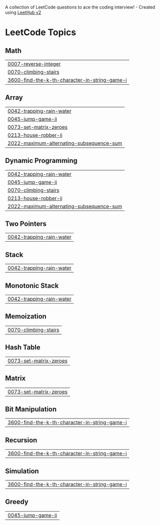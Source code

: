 A collection of LeetCode questions to ace the coding interview! - Created using [LeetHub v2](https://github.com/arunbhardwaj/LeetHub-2.0)
<!---LeetCode Topics Start-->
# LeetCode Topics
## Math
|  |
| ------- |
| [0007-reverse-integer](https://github.com/7764019692/leetcode/tree/master/0007-reverse-integer) |
| [0070-climbing-stairs](https://github.com/7764019692/leetcode/tree/master/0070-climbing-stairs) |
| [3600-find-the-k-th-character-in-string-game-i](https://github.com/7764019692/leetcode/tree/master/3600-find-the-k-th-character-in-string-game-i) |
## Array
|  |
| ------- |
| [0042-trapping-rain-water](https://github.com/7764019692/leetcode/tree/master/0042-trapping-rain-water) |
| [0045-jump-game-ii](https://github.com/7764019692/leetcode/tree/master/0045-jump-game-ii) |
| [0073-set-matrix-zeroes](https://github.com/7764019692/leetcode/tree/master/0073-set-matrix-zeroes) |
| [0213-house-robber-ii](https://github.com/7764019692/leetcode/tree/master/0213-house-robber-ii) |
| [2022-maximum-alternating-subsequence-sum](https://github.com/7764019692/leetcode/tree/master/2022-maximum-alternating-subsequence-sum) |
## Dynamic Programming
|  |
| ------- |
| [0042-trapping-rain-water](https://github.com/7764019692/leetcode/tree/master/0042-trapping-rain-water) |
| [0045-jump-game-ii](https://github.com/7764019692/leetcode/tree/master/0045-jump-game-ii) |
| [0070-climbing-stairs](https://github.com/7764019692/leetcode/tree/master/0070-climbing-stairs) |
| [0213-house-robber-ii](https://github.com/7764019692/leetcode/tree/master/0213-house-robber-ii) |
| [2022-maximum-alternating-subsequence-sum](https://github.com/7764019692/leetcode/tree/master/2022-maximum-alternating-subsequence-sum) |
## Two Pointers
|  |
| ------- |
| [0042-trapping-rain-water](https://github.com/7764019692/leetcode/tree/master/0042-trapping-rain-water) |
## Stack
|  |
| ------- |
| [0042-trapping-rain-water](https://github.com/7764019692/leetcode/tree/master/0042-trapping-rain-water) |
## Monotonic Stack
|  |
| ------- |
| [0042-trapping-rain-water](https://github.com/7764019692/leetcode/tree/master/0042-trapping-rain-water) |
## Memoization
|  |
| ------- |
| [0070-climbing-stairs](https://github.com/7764019692/leetcode/tree/master/0070-climbing-stairs) |
## Hash Table
|  |
| ------- |
| [0073-set-matrix-zeroes](https://github.com/7764019692/leetcode/tree/master/0073-set-matrix-zeroes) |
## Matrix
|  |
| ------- |
| [0073-set-matrix-zeroes](https://github.com/7764019692/leetcode/tree/master/0073-set-matrix-zeroes) |
## Bit Manipulation
|  |
| ------- |
| [3600-find-the-k-th-character-in-string-game-i](https://github.com/7764019692/leetcode/tree/master/3600-find-the-k-th-character-in-string-game-i) |
## Recursion
|  |
| ------- |
| [3600-find-the-k-th-character-in-string-game-i](https://github.com/7764019692/leetcode/tree/master/3600-find-the-k-th-character-in-string-game-i) |
## Simulation
|  |
| ------- |
| [3600-find-the-k-th-character-in-string-game-i](https://github.com/7764019692/leetcode/tree/master/3600-find-the-k-th-character-in-string-game-i) |
## Greedy
|  |
| ------- |
| [0045-jump-game-ii](https://github.com/7764019692/leetcode/tree/master/0045-jump-game-ii) |
<!---LeetCode Topics End-->